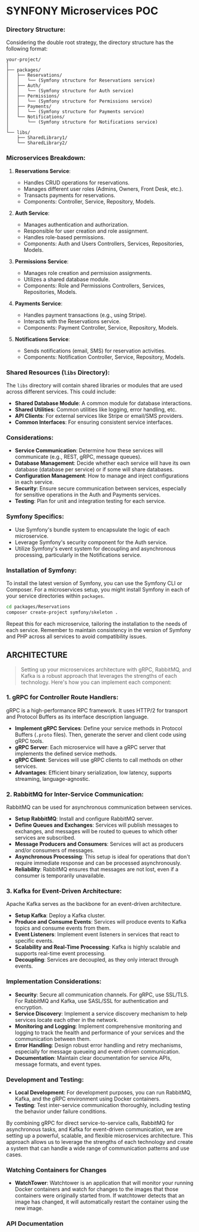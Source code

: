 # SYNFONY Microservices POC

### Directory Structure:

Considering the double root strategy, the directory structure has the following format:

```
your-project/
│
├── packages/
│   ├── Reservations/
│   │   └── (Symfony structure for Reservations service)
│   ├── Auth/
│   │   └── (Symfony structure for Auth service)
│   ├── Permissions/
│   │   └── (Symfony structure for Permissions service)
│   ├── Payments/
│   │   └── (Symfony structure for Payments service)
│   └── Notifications/
│       └── (Symfony structure for Notifications service)
│
└── libs/
    ├── SharedLibrary1/
    └── SharedLibrary2/
```

### Microservices Breakdown:

1. **Reservations Service**:
    - Handles CRUD operations for reservations.
    - Manages different user roles (Admins, Owners, Front Desk, etc.).
    - Transacts payments for reservations.
    - Components: Controller, Service, Repository, Models.

2. **Auth Service**:
    - Manages authentication and authorization.
    - Responsible for user creation and role assignment.
    - Handles role-based permissions.
    - Components: Auth and Users Controllers, Services, Repositories, Models.

3. **Permissions Service**:
    - Manages role creation and permission assignments.
    - Utilizes a shared database module.
    - Components: Role and Permissions Controllers, Services, Repositories, Models.

4. **Payments Service**:
    - Handles payment transactions (e.g., using Stripe).
    - Interacts with the Reservations service.
    - Components: Payment Controller, Service, Repository, Models.

5. **Notifications Service**:
    - Sends notifications (email, SMS) for reservation activities.
    - Components: Notification Controller, Service, Repository, Models.

### Shared Resources (`libs` Directory):

The `libs` directory will contain shared libraries or modules that are used across different services. This could include:

- **Shared Database Module**: A common module for database interactions.
- **Shared Utilities**: Common utilities like logging, error handling, etc.
- **API Clients**: For external services like Stripe or email/SMS providers.
- **Common Interfaces**: For ensuring consistent service interfaces.

### Considerations:

- **Service Communication**: Determine how these services will communicate (e.g., REST, gRPC, message queues).
- **Database Management**: Decide whether each service will have its own database (database per service) or if some will share databases.
- **Configuration Management**: How to manage and inject configurations in each service.
- **Security**: Ensure secure communication between services, especially for sensitive operations in the Auth and Payments services.
- **Testing**: Plan for unit and integration testing for each service.

### Symfony Specifics:

- Use Symfony's bundle system to encapsulate the logic of each microservice.
- Leverage Symfony's security component for the Auth service.
- Utilize Symfony's event system for decoupling and asynchronous processing, particularly in the Notifications service.

### Installation of Symfony:

To install the latest version of Symfony, you can use the Symfony CLI or Composer. For a microservices setup, you might install Symfony in each of your service directories within `packages`.

```bash
cd packages/Reservations
composer create-project symfony/skeleton .
```

Repeat this for each microservice, tailoring the installation to the needs of each service. Remember to maintain consistency in the version of Symfony and PHP across all services to avoid compatibility issues.

## ARCHITECTURE
>Setting up your microservices architecture with gRPC, RabbitMQ, and Kafka is a robust approach that leverages the strengths of each technology. Here's how you can implement each component:

### 1. gRPC for Controller Route Handlers:

gRPC is a high-performance RPC framework. It uses HTTP/2 for transport and Protocol Buffers as its interface description language.

- **Implement gRPC Services**: Define your service methods in Protocol Buffers (`.proto` files). Then, generate the server and client code using gRPC tools.
- **gRPC Server**: Each microservice will have a gRPC server that implements the defined service methods.
- **gRPC Client**: Services will use gRPC clients to call methods on other services.
- **Advantages**: Efficient binary serialization, low latency, supports streaming, language-agnostic.

### 2. RabbitMQ for Inter-Service Communication:

RabbitMQ can be used for asynchronous communication between services.

- **Setup RabbitMQ**: Install and configure RabbitMQ server.
- **Define Queues and Exchanges**: Services will publish messages to exchanges, and messages will be routed to queues to which other services are subscribed.
- **Message Producers and Consumers**: Services will act as producers and/or consumers of messages.
- **Asynchronous Processing**: This setup is ideal for operations that don't require immediate response and can be processed asynchronously.
- **Reliability**: RabbitMQ ensures that messages are not lost, even if a consumer is temporarily unavailable.

### 3. Kafka for Event-Driven Architecture:

Apache Kafka serves as the backbone for an event-driven architecture.

- **Setup Kafka**: Deploy a Kafka cluster.
- **Produce and Consume Events**: Services will produce events to Kafka topics and consume events from them.
- **Event Listeners**: Implement event listeners in services that react to specific events.
- **Scalability and Real-Time Processing**: Kafka is highly scalable and supports real-time event processing.
- **Decoupling**: Services are decoupled, as they only interact through events.

### Implementation Considerations:

- **Security**: Secure all communication channels. For gRPC, use SSL/TLS. For RabbitMQ and Kafka, use SASL/SSL for authentication and encryption.
- **Service Discovery**: Implement a service discovery mechanism to help services locate each other in the network.
- **Monitoring and Logging**: Implement comprehensive monitoring and logging to track the health and performance of your services and the communication between them.
- **Error Handling**: Design robust error handling and retry mechanisms, especially for message queueing and event-driven communication.
- **Documentation**: Maintain clear documentation for service APIs, message formats, and event types.

### Development and Testing:

- **Local Development**: For development purposes, you can run RabbitMQ, Kafka, and the gRPC environment using Docker containers.
- **Testing**: Test inter-service communication thoroughly, including testing the behavior under failure conditions.

By combining gRPC for direct service-to-service calls, RabbitMQ for asynchronous tasks, and Kafka for event-driven communication, we are setting up a powerful, scalable, and flexible microservices architecture. This approach allows us to leverage the strengths of each technology and create a system that can handle a wide range of communication patterns and use cases.

### Watching Containers for Changes

- **WatchTower**: Watchtower is an application that will monitor your running Docker containers and watch for changes to the images that those containers were originally started from. If watchtower detects that an image has changed, it will automatically restart the container using the new image.

### API Documentation